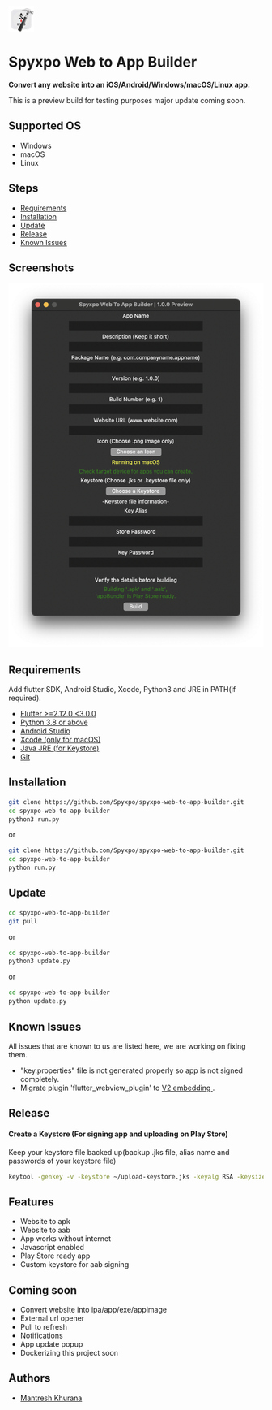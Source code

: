 
<img src="https://raw.githubusercontent.com/Spyxpo/spyxpo-web-to-app-builder/dev/images/logo.png" width="50" height="50">

# Spyxpo Web to App Builder

**Convert any website into an iOS/Android/Windows/macOS/Linux app.**

This is a preview build for testing purposes major update coming soon.

## Supported OS

- Windows
- macOS
- Linux

## Steps

- [Requirements](#requirements)
- [Installation](#installation)
- [Update](#update)
- [Release](#release)
- [Known Issues](#known-issues)

## Screenshots

![App Screenshot](https://raw.githubusercontent.com/Spyxpo/spyxpo-web-to-app-builder/dev/screenshots/screenshot-1.png)



<a id= "requirements"></a>

## Requirements

Add flutter SDK, Android Studio, Xcode, Python3 and JRE in PATH(if required).

- [Flutter >=2.12.0 <3.0.0](https://flutter.dev/docs/get-started/install)
- [Python 3.8 or above](https://www.python.org)
- [Android Studio](https://developer.android.com/studio?gclid=CjwKCAiA1aiMBhAUEiwACw25MR3VaqSxOs-Xh0t0pI8ZyjjpdArTBE45Yqvdo5BAMC4ETrX0AHcqoBoCodAQAvD_BwE&gclsrc=aw.ds)
- [Xcode (only for macOS)](https://apps.apple.com/us/app/xcode/id497799835?mt=12)
- [Java JRE (for Keystore)](https://www.java.com/en/download/)
- [Git](https://git-scm.com/downloads)

<a id= "installation"></a>
## Installation

```bash
git clone https://github.com/Spyxpo/spyxpo-web-to-app-builder.git
cd spyxpo-web-to-app-builder
python3 run.py
```

or

```bash
git clone https://github.com/Spyxpo/spyxpo-web-to-app-builder.git
cd spyxpo-web-to-app-builder
python run.py
```

<a id= "update"></a>
## Update

```bash
cd spyxpo-web-to-app-builder
git pull
```
or
```bash
cd spyxpo-web-to-app-builder
python3 update.py
```
or
```bash
cd spyxpo-web-to-app-builder
python update.py
```
<a id= "release">

<a id= "known-issues"></a>
## Known Issues

All issues that are known to us are listed here, we are working on fixing them.
- "key.properties" file is not generated properly so app is not signed completely.
- Migrate plugin 'flutter_webview_plugin' to [V2 embedding ](https://flutter.dev/go/android-plugin-migration).


## Release

#### Create a Keystore (For signing app and uploading on Play Store)
Keep your keystore file backed up(backup .jks file, alias name and passwords of your keystore file)

```bash
keytool -genkey -v -keystore ~/upload-keystore.jks -keyalg RSA -keysize 2048 -validity 10000 -alias upload -storetype JKS
```

## Features

- Website to apk
- Website to aab
- App works without internet
- Javascript enabled
- Play Store ready app
- Custom keystore for aab signing

## Coming soon

- Convert website into ipa/app/exe/appimage
- External url opener
- Pull to refresh
- Notifications
- App update popup
- Dockerizing this project soon

## Authors

- [Mantresh Khurana](https://github.com/mantreshkhurana/)
